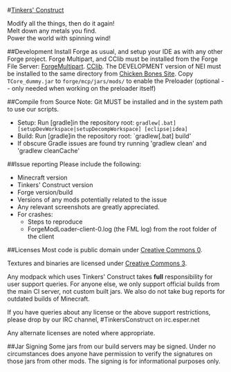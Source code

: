 #[Tinkers' Construct](http://www.minecraftforum.net/topic/1659892-tinkers-construct/)

Modify all the things, then do it again!   
Melt down any metals you find. 	 
Power the world with spinning wind!

##Development
Install Forge as usual, and setup your IDE as with any other Forge project. Forge Multipart, and CClib must be installed from the  Forge File Server: [ForgeMultipart](http://files.minecraftforge.net/ForgeMultipart/). [CClib](http://files.minecraftforge.net/CodeChickenLib/).  The DEVELOPMENT version of NEI must be installed to the same directory from [Chicken Bones Site](http://www.chickenbones.craftsaddle.org/Files/New_Versions/links.php). Copy `TCore_dummy.jar` to `forge/mcp/jars/mods/` to enable the Preloader (optional -- only needed when working on the preloader itself)

##Compile from Source
Note: Git MUST be installed and in the system path to use our scripts.
* Setup: Run [gradle]in the repository root: `gradlew[.bat] [setupDevWorkspace|setupDecompWorkspace] [eclipse|idea]`
* Build: Run [gradle]in the repository root: `gradlew[.bat] build'
* If obscure Gradle issues are found try running 'gradlew clean' and 'gradlew cleanCache'

##Issue reporting
Please include the following:

* Minecraft version
* Tinkers' Construct version
* Forge version/build
* Versions of any mods potentially related to the issue 
* Any relevant screenshots are greatly appreciated.
* For crashes:
	* Steps to reproduce
	* ForgeModLoader-client-0.log (the FML log) from the root folder of the client

##Licenses
Most code is public domain under [Creative Commons 0](http://creativecommons.org/publicdomain/zero/1.0/).

Textures and binaries are licensed under [Creative Commons 3](http://creativecommons.org/licenses/by/3.0/).

Any modpack which uses Tinkers' Construct takes **full** responsibility for user support queries. For anyone else, we only support official builds from the main CI server, not custom built jars. We also do not take bug reports for outdated builds of Minecraft.

If you have queries about any license or the above support restrictions, please drop by our IRC channel, #TinkersConstruct on irc.esper.net

Any alternate licenses are noted where appropriate.

##Jar Signing
Some jars from our build servers may be signed. Under no circumstances does anyone have permission to verify the signatures on those jars from other mods. The signing is for informational purposes only.

